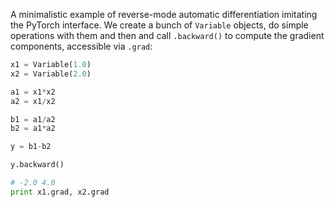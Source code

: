A minimalistic example of reverse-mode automatic differentiation
imitating the PyTorch interface. We create a bunch of `Variable`
objects, do simple operations with them and then and call
`.backward()` to compute the gradient components, accessible via
`.grad`:

```python
x1 = Variable(1.0)
x2 = Variable(2.0)

a1 = x1*x2
a2 = x1/x2

b1 = a1/a2
b2 = a1*a2

y = b1-b2

y.backward()

# -2.0 4.0
print x1.grad, x2.grad
```
